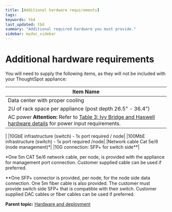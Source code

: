 ```yaml
---
title: [Additional hardware requirements]
tags: 
keywords: tbd
last_updated: tbd
summary: "Additional required hardware you must provide."
sidebar: mydoc_sidebar
---
```

#  Additional hardware requirements

You will need to supply the following items, as they will not be included with your ThoughtSpot appliance:

|Item Name|
|---------|
|Data center with proper cooling|
|2U of rack space per appliance \(post depth 26.5" - 36.4"\)|
|AC power **Attention:** Refer to [Table 3: Ivy Bridge and Haswell hardware details](about_the_ivy_bridge_platform.html#) for power input requirements.

|
|10GbE infrastructure \(switch\) - 1x port required / node|
|100MbE infrastructure \(switch\) - 1x port required /node|
|Network cable Cat 5e/6 \(node management\)\*|
|10G connection: SFP+ for switch side\*\*|

\*One 5m CAT 5e/6 network cable, per node, is provided with the appliance for management port connection. Customer supplied cable can be used if preferred.

\*\*One SFP+ connector is provided, per node, for the node side data connection. One 5m fiber cable is also provided. The customer must provide switch side SFP+ that is compatible with their switch. Customer supplied DAC cables or fiber cables can be used if preferred.

**Parent topic:** [Hardware and deployment](../../appliance/physical/hardware_and_deployment.html)

